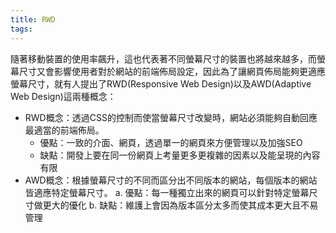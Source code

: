 ```yaml
---
title: RWD
tags:
---
```




隨著移動裝置的使用率飆升，這也代表著不同螢幕尺寸的裝置也將越來越多，而螢幕尺寸又會影響使用者對於網站的前端佈局設定，因此為了讓網頁佈局能夠更適應螢幕尺寸，就有人提出了RWD(Responsive Web Design)以及AWD(Adaptive Web Design)這兩種概念：

- RWD概念：透過CSS的控制而使當螢幕尺寸改變時，網站必須能夠自動回應最適當的前端佈局。
	- 優點：一致的介面、網頁，透過單一的網頁來方便管理以及加強SEO
	- 缺點：開發上要在同一份網頁上考量更多更複雜的因素以及能呈現的內容有限
- AWD概念：根據螢幕尺寸的不同而區分出不同版本的網站，每個版本的網站皆適應特定螢幕尺寸。
	a. 優點：每一種獨立出來的網頁可以針對特定螢幕尺寸做更大的優化
	b. 缺點：維護上會因為版本區分太多而使其成本更大且不易管理
